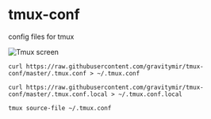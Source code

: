 # tmux-conf
config files for tmux


![Tmux screen](https://raw.githubusercontent.com/gravitymir/tmux-conf/master/screen.jpeg)

``` shell
curl https://raw.githubusercontent.com/gravitymir/tmux-conf/master/.tmux.conf > ~/.tmux.conf
```

``` shell
curl https://raw.githubusercontent.com/gravitymir/tmux-conf/master/.tmux.conf.local > ~/.tmux.conf.local
```

``` shell
tmux source-file ~/.tmux.conf
```

